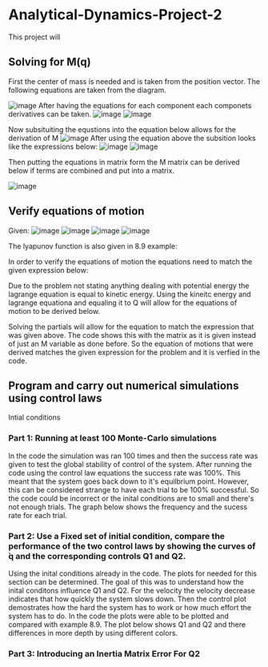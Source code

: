 # Analytical-Dynamics-Project-2
This project will
## Solving for M(q)
First the center of mass is needed and is taken from the position vector. The following equations are taken from the diagram.

  ![image](https://github.com/user-attachments/assets/8c977780-3259-4900-91ea-cbae055dbe4b)
After having the equations for each component each componets derivatives can be taken.
  ![image](https://github.com/user-attachments/assets/4dbdd5b8-2062-42ea-a882-77e9524bb366)
  ![image](https://github.com/user-attachments/assets/c469c53a-7b6c-42d0-8a28-5c6a94c908fe)

Now subsituiting the equstions into the equation below allows for the derivation of M
  ![image](https://github.com/user-attachments/assets/3fe89aff-0a40-4825-9966-e3e170a8bccb)
After using the equation above the subsition looks like the expressions below:
  ![image](https://github.com/user-attachments/assets/f0d43415-6604-4ad6-9563-4aaa9ef7ae49)
  ![image](https://github.com/user-attachments/assets/89af6bbe-c5ea-4a55-bc9c-0db2e72e1cee)

Then putting the equations in matrix form the M matrix can be derived below if terms are combined and put into a matrix.

  ![image](https://github.com/user-attachments/assets/02ef2f9e-869f-4046-af35-e5dc76d3e6e3)

## Verify equations of motion
Given:
![image](https://github.com/user-attachments/assets/774d7171-5116-4da5-bcb7-df8a55f2d9b6)
![image](https://github.com/user-attachments/assets/6bf5b842-98bc-480b-89ab-a52b46459bff)
![image](https://github.com/user-attachments/assets/f761cb58-9e5d-41de-bfb0-3445abf59de6)
![image](https://github.com/user-attachments/assets/d2e088ec-b504-4b8b-8d7d-47fcd6af9efd)




The lyapunov function is also given in 8.9 example:

In order to verify the equations of motion the equations need to match the given expression below:

Due to the problem not stating anything dealing with potential energy the lagrange equation is equal to kinetic energy. Using the kineitc energy and lagrange equationa and equaling it to Q will allow for the equations of motion to be derived below. 



Solving the partials will allow for the equation to match the expression that was given above. The code shows this with the matrix as it is given instead of just an M variable as done before. So the equation of motions that were derived matches the given expression for the problem and it is verfied in the code.  

## Program and carry out numerical simulations using control laws
Intial conditions



### Part 1: Running at least 100 Monte-Carlo simulations
In the code the simulation was ran 100 times and then the success rate was given to test the global stability of control of the system. After running the code using the control law equations the success rate was 100%. This meant that the system goes back down to it's equilbrium point. However, this can be considered strange to have each trial to be 100% successful. So the code could be incorrect or the inital conditions are to small and there's not enough trials. The graph below shows the frequency and the sucess rate for each trial. 



### Part 2: Use a Fixed set of initial condition, compare the performance of the two control laws by showing the curves of  ̇q and the corresponding controls Q1 and Q2.
Using the inital conditions already in the code. The plots for needed for this section can be determined. The goal of this was to understand how the inital conditons influence Q1 and Q2. For the velocity the velocity decrease indicates that how quickly the system slows down. Then the control plot demostrates how the hard the system has to work or how much effort the system has to do. In the code the plots were able to be plotted and compared with example 8.9. The plot below shows Q1 and Q2 and there differences in more depth by using different colors. 


### Part 3: Introducing an Inertia Matrix Error For Q2




